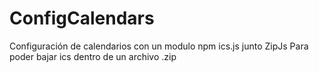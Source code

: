 # ConfigCalendars

Configuración de calendarios con un modulo npm ics.js junto ZipJs
Para poder bajar ics dentro de un archivo .zip